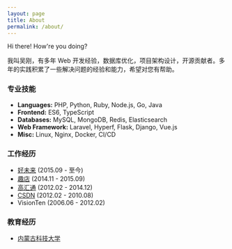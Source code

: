```yaml
---
layout: page
title: About
permalink: /about/
---
```


Hi there! How're you doing?

我叫吴刚，有多年 Web 开发经验，数据库优化，项目架构设计，开源贡献者。多年的实践积累了一些解决问题的经验和能力，希望对您有帮助。

### 专业技能

- **Languages:** PHP, Python, Ruby, Node.js, Go, Java
- **Frontend:** ES6, TypeScript
- **Databases:** MySQL, MongoDB, Redis, Elasticsearch
- **Web Framework:** Laravel, Hyperf, Flask, Django, Vue.js
- **Misc:** Linux, Nginx, Docker, CI/CD

### 工作经历

- [好未来](https://www.100tal.com/) (2015.09 - 至今)
- [趣店](https://www.qufenqi.com/) (2014.11 - 2015.09)
- [高汇通](http://www.gaohuitong.com/) (2012.02 - 2014.12)
- [CSDN](https://www.csdn.net) (2012.02 - 2010.08)
- VisionTen (2006.06 - 2012.02)

### 教育经历

- [内蒙古科技大学](http://www.btu.edu.cn)
